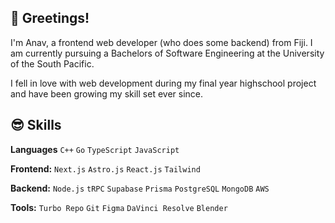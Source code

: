 ## 🫡 Greetings!

 I'm Anav, a frontend web developer (who does some backend) from Fiji. I am currently pursuing a Bachelors of Software Engineering at the University of the South Pacific.

 I fell in love with web development during my final year highschool project and have been growing my skill set ever since.

##  😎 Skills

**Languages** `C++` `Go` `TypeScript` `JavaScript` 

**Frontend:**  `Next.js` `Astro.js` `React.js` `Tailwind`

**Backend:** `Node.js` `tRPC` `Supabase` `Prisma` `PostgreSQL` `MongoDB` `AWS`

<!-- **Testing:** `Jest` `Cypress` `Playwright` `Postman` `K6` -->

**Tools:** `Turbo Repo` `Git` `Figma` `DaVinci Resolve` `Blender`